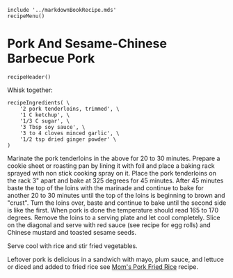 ~~~ markdown-script
include '../markdownBookRecipe.mds'
recipeMenu()
~~~

# Pork And Sesame-Chinese Barbecue Pork

~~~ markdown-script
recipeHeader()
~~~

Whisk together:

~~~ markdown-script
recipeIngredients( \
    '2 pork tenderloins, trimmed', \
    '1 C ketchup', \
    '1/3 C sugar', \
    '3 Tbsp soy sauce', \
    '3 to 4 cloves minced garlic', \
    '1/2 tsp dried ginger powder' \
)
~~~

Marinate the pork tenderloins in the above for 20 to 30 minutes. Prepare a cookie sheet or roasting
pan by lining it with foil and place a baking rack sprayed with non stick cooking spray on it. Place
the pork tenderloins on the rack 3" apart and bake at 325 degrees for 45 minutes. After 45 minutes
baste the top of the loins with the marinade and continue to bake for another 20 to 30 minutes until
the top of the loins is beginning to brown and "crust". Turn the loins over, baste and continue to
bake until the second side is like the first. When pork is done the temperature should read 165 to
170 degrees. Remove the loins to a serving plate and let cool completely. Slice on the diagonal and
serve with red sauce (see recipe for egg rolls) and Chinese mustard and toasted sesame seeds.

Serve cool with rice and stir fried vegetables.

Leftover pork is delicious in a sandwich with mayo, plum sauce, and lettuce or diced and added to
fried rice see
[Mom's Pork Fried Rice](#url=MomsPorkFriedRice.md&var=)
recipe.
